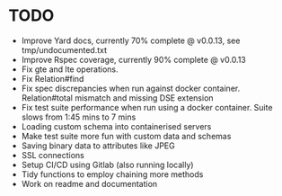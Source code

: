 # TODO

- Improve Yard docs, currently 70% complete @ v0.0.13, see tmp/undocumented.txt
- Improve Rspec coverage, currently 90% complete @ v0.0.13
- Fix gte and lte operations.
- Fix Relation#find
- Fix spec discrepancies when run against docker container. Relation#total mismatch and missing DSE extension
- Fix test suite performance when run using a docker container. Suite slows from 1:45 mins to 7 mins
- Loading custom schema into containerised servers
- Make test suite more fun with custom data and schemas
- Saving binary data to attributes like JPEG
- SSL connections
- Setup CI/CD using Gitlab (also running locally)
- Tidy functions to employ chaining more methods
- Work on readme and documentation
